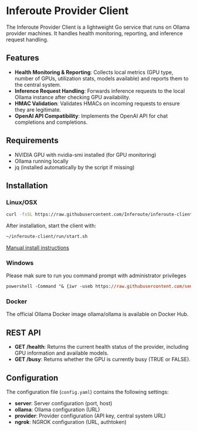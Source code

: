 # Inferoute Provider Client

The Inferoute Provider Client is a lightweight Go service that runs on Ollama provider machines. It handles health monitoring, reporting, and inference request handling.

## Features

- **Health Monitoring & Reporting**: Collects local metrics (GPU type, number of GPUs, utilization stats, models available) and reports them to the central system.
- **Inference Request Handling**: Forwards inference requests to the local Ollama instance after checking GPU availability.
- **HMAC Validation**: Validates HMACs on incoming requests to ensure they are legitimate.
- **OpenAI API Compatibility**: Implements the OpenAI API for chat completions and completions.

## Requirements

- NVIDIA GPU with nvidia-smi installed (for GPU monitoring)
- Ollama running locally
- jq (installed automatically by the script if missing)

## Installation

### Linux/OSX

```bash
curl -fsSL https://raw.githubusercontent.com/Inferoute/inferoute-client/main/scripts/install.sh | bash
```

After installation, start the client with:
```bash
~/inferoute-client/run/start.sh
```
[Manual install instructions](https://github.com/inferoute/inferoute-client/blob/main/docs/linux.md)

### Windows

Please mak sure to run you command prompt with administrator privileges

```ps
powershell -Command "& {iwr -useb https://raw.githubusercontent.com/sentnl/inferoute-client/main/scripts/windows-install.bat -OutFile windows-install.bat}" && windows-install.bat
```

### Docker

The official Ollama Docker image ollama/ollama is available on Docker Hub.


## REST API 

- **GET /health**: Returns the current health status of the provider, including GPU information and available models.
- **GET /busy**: Returns whether the GPU is currently busy (TRUE or FALSE).


## Configuration

The configuration file (`config.yaml`) contains the following settings:

- **server**: Server configuration (port, host)
- **ollama**: Ollama configuration (URL)
- **provider**: Provider configuration (API key, central system URL)
- **ngrok**: NGROK configuration (URL, authtoken)




